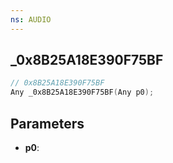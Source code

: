 ```yaml
---
ns: AUDIO
---
```

## _0x8B25A18E390F75BF

```c
// 0x8B25A18E390F75BF
Any _0x8B25A18E390F75BF(Any p0);
```

## Parameters
* **p0**:
